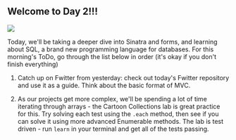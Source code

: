 ## Welcome to Day 2!!!

![](http://orig03.deviantart.net/5e79/f/2013/251/3/c/welcome_to_the_internet_by_chibishadow8-d6lkfaf.png)

Today, we'll be taking a deeper dive into Sinatra and forms, and learning about SQL, a brand new programming language for databases. For this morning's ToDo, go through the list below in order (it's okay if you don't finish everything)

1. Catch up on Fwitter from yesterday: check out today's Fwitter repository and use it as a guide. Think about the basic format of MVC. 

2. As our projects get more complex, we'll be spending a lot of time iterating through arrays - the Cartoon Collections lab is great practice for this. Try solving each test using the `.each` method, then see if you can solve it using more advanced Enumerable methods. The lab is test driven - run `learn` in your terminal and get all of the tests passing. 

